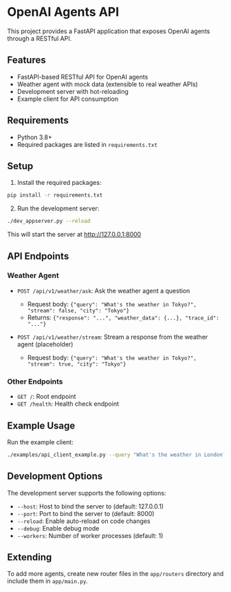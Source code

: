 # OpenAI Agents API

This project provides a FastAPI application that exposes OpenAI agents through a RESTful API.

## Features

- FastAPI-based RESTful API for OpenAI agents
- Weather agent with mock data (extensible to real weather APIs)
- Development server with hot-reloading
- Example client for API consumption

## Requirements

- Python 3.8+
- Required packages are listed in `requirements.txt`

## Setup

1. Install the required packages:

```bash
pip install -r requirements.txt
```

2. Run the development server:

```bash
./dev_appserver.py --reload
```

This will start the server at http://127.0.0.1:8000

## API Endpoints

### Weather Agent

- `POST /api/v1/weather/ask`: Ask the weather agent a question
  - Request body: `{"query": "What's the weather in Tokyo?", "stream": false, "city": "Tokyo"}`
  - Returns: `{"response": "...", "weather_data": {...}, "trace_id": "..."}`

- `POST /api/v1/weather/stream`: Stream a response from the weather agent (placeholder)
  - Request body: `{"query": "What's the weather in Tokyo?", "stream": true, "city": "Tokyo"}`

### Other Endpoints

- `GET /`: Root endpoint
- `GET /health`: Health check endpoint

## Example Usage

Run the example client:

```bash
./examples/api_client_example.py --query "What's the weather in London?"
```

## Development Options

The development server supports the following options:

- `--host`: Host to bind the server to (default: 127.0.0.1)
- `--port`: Port to bind the server to (default: 8000)
- `--reload`: Enable auto-reload on code changes
- `--debug`: Enable debug mode
- `--workers`: Number of worker processes (default: 1)

## Extending

To add more agents, create new router files in the `app/routers` directory and include them in `app/main.py`.
